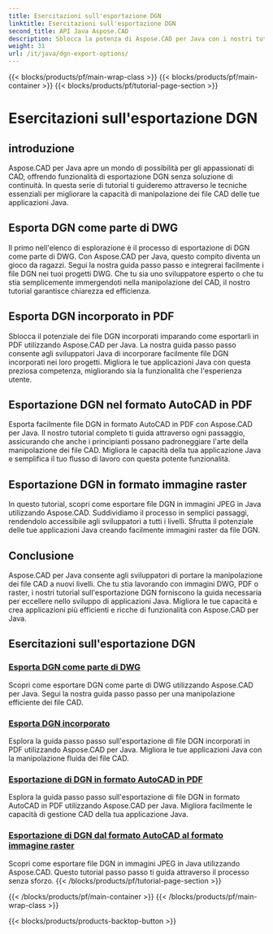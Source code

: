 ```yaml
---
title: Esercitazioni sull'esportazione DGN
linktitle: Esercitazioni sull'esportazione DGN
second_title: API Java Aspose.CAD
description: Sblocca la potenza di Aspose.CAD per Java con i nostri tutorial sull'esportazione DGN. Impara a manipolare in modo efficiente i file CAD, dall'esportazione DGN come parte di DWG alla creazione di immagini raster senza sforzo.
weight: 31
url: /it/java/dgn-export-options/
---
```


{{< blocks/products/pf/main-wrap-class >}}
{{< blocks/products/pf/main-container >}}
{{< blocks/products/pf/tutorial-page-section >}}

# Esercitazioni sull'esportazione DGN

## introduzione

Aspose.CAD per Java apre un mondo di possibilità per gli appassionati di CAD, offrendo funzionalità di esportazione DGN senza soluzione di continuità. In questa serie di tutorial ti guideremo attraverso le tecniche essenziali per migliorare la capacità di manipolazione dei file CAD delle tue applicazioni Java.

## Esporta DGN come parte di DWG

Il primo nell'elenco di esplorazione è il processo di esportazione di DGN come parte di DWG. Con Aspose.CAD per Java, questo compito diventa un gioco da ragazzi. Segui la nostra guida passo passo e integrerai facilmente i file DGN nei tuoi progetti DWG. Che tu sia uno sviluppatore esperto o che tu stia semplicemente immergendoti nella manipolazione del CAD, il nostro tutorial garantisce chiarezza ed efficienza.

## Esporta DGN incorporato in PDF

Sblocca il potenziale dei file DGN incorporati imparando come esportarli in PDF utilizzando Aspose.CAD per Java. La nostra guida passo passo consente agli sviluppatori Java di incorporare facilmente file DGN incorporati nei loro progetti. Migliora le tue applicazioni Java con questa preziosa competenza, migliorando sia la funzionalità che l'esperienza utente.

## Esportazione DGN nel formato AutoCAD in PDF

Esporta facilmente file DGN in formato AutoCAD in PDF con Aspose.CAD per Java. Il nostro tutorial completo ti guida attraverso ogni passaggio, assicurando che anche i principianti possano padroneggiare l'arte della manipolazione dei file CAD. Migliora le capacità della tua applicazione Java e semplifica il tuo flusso di lavoro con questa potente funzionalità.

## Esportazione DGN in formato immagine raster

In questo tutorial, scopri come esportare file DGN in immagini JPEG in Java utilizzando Aspose.CAD. Suddividiamo il processo in semplici passaggi, rendendolo accessibile agli sviluppatori a tutti i livelli. Sfrutta il potenziale delle tue applicazioni Java creando facilmente immagini raster da file DGN.

## Conclusione

Aspose.CAD per Java consente agli sviluppatori di portare la manipolazione dei file CAD a nuovi livelli. Che tu stia lavorando con immagini DWG, PDF o raster, i nostri tutorial sull'esportazione DGN forniscono la guida necessaria per eccellere nello sviluppo di applicazioni Java. Migliora le tue capacità e crea applicazioni più efficienti e ricche di funzionalità con Aspose.CAD per Java.
## Esercitazioni sull'esportazione DGN
### [Esporta DGN come parte di DWG](./export-dgn-as-part-of-dwg/)
Scopri come esportare DGN come parte di DWG utilizzando Aspose.CAD per Java. Segui la nostra guida passo passo per una manipolazione efficiente dei file CAD.
### [Esporta DGN incorporato](./export-embedded-dgn/)
Esplora la guida passo passo sull'esportazione di file DGN incorporati in PDF utilizzando Aspose.CAD per Java. Migliora le tue applicazioni Java con la manipolazione fluida dei file CAD.
### [Esportazione di DGN in formato AutoCAD in PDF](./exporting-dgn-to-pdf/)
Esplora la guida passo passo sull'esportazione di file DGN in formato AutoCAD in PDF utilizzando Aspose.CAD per Java. Migliora facilmente le capacità di gestione CAD della tua applicazione Java.
### [Esportazione di DGN dal formato AutoCAD al formato immagine raster](./exporting-dgn-to-raster-image/)
Scopri come esportare file DGN in immagini JPEG in Java utilizzando Aspose.CAD. Questo tutorial passo passo ti guida attraverso il processo senza sforzo.
{{< /blocks/products/pf/tutorial-page-section >}}

{{< /blocks/products/pf/main-container >}}
{{< /blocks/products/pf/main-wrap-class >}}

{{< blocks/products/products-backtop-button >}}
